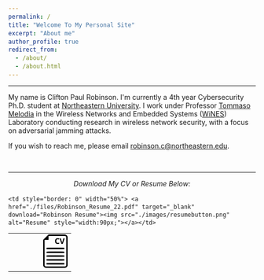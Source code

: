 ```yaml
---
permalink: /
title: "Welcome To My Personal Site"
excerpt: "About me"
author_profile: true
redirect_from: 
  - /about/
  - /about.html
---
```

<hr>

My name is Clifton Paul Robinson. I'm currently a 4th year Cybersecurity Ph.D. student at <a href="https://www.northeastern.edu/" target="_blank">Northeastern University</a>. I work under Professor <a href="https://ece.northeastern.edu/wineslab/tmelodia.php" target="_blank">Tommaso Melodia</a> in the Wireless Networks and Embedded Systems (<a href="https://ece.northeastern.edu/wineslab/index.php" target="_blank">WiNES</a>) Laboratory conducting research in wireless network security, with a focus on adversarial jamming attacks.


If you wish to reach me, please email <a href="mailto:robinson.c@northeastern.edu" target="_blank">robinson.c@northeastern.edu</a>.


<br>
<hr>


<p align="center"><i>Download My CV or Resume Below:</i></p>

<table class="center" cellspacing="0" cellpadding="0" border: 1px solid white;>
  <tr>
    <td align='right' style="border: 0" width="50%"> <a href="./files/CV22.pdf" target="_blank" download="Robinson CV"><img src="./images/cvbutton.png" alt="CV" style="width:50px;"><br></a></td>

    <td style="border: 0" width="50%"> <a href="./files/Robinson_Resume_22.pdf" target="_blank" download="Robinson Resume"><img src="./images/resumebutton.png" alt="Resume" style="width:90px;"></a></td>
   </tr>
</table>
